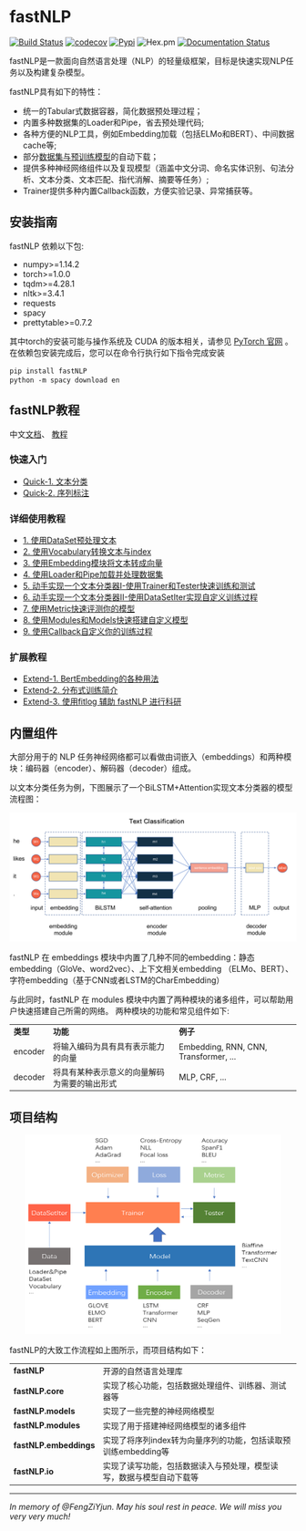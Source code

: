 # fastNLP

[![Build Status](https://travis-ci.org/fastnlp/fastNLP.svg?branch=master)](https://travis-ci.org/fastnlp/fastNLP)
[![codecov](https://codecov.io/gh/fastnlp/fastNLP/branch/master/graph/badge.svg)](https://codecov.io/gh/fastnlp/fastNLP)
[![Pypi](https://img.shields.io/pypi/v/fastNLP.svg)](https://pypi.org/project/fastNLP)
![Hex.pm](https://img.shields.io/hexpm/l/plug.svg)
[![Documentation Status](https://readthedocs.org/projects/fastnlp/badge/?version=latest)](http://fastnlp.readthedocs.io/?badge=latest)

fastNLP是一款面向自然语言处理（NLP）的轻量级框架，目标是快速实现NLP任务以及构建复杂模型。

fastNLP具有如下的特性：

- 统一的Tabular式数据容器，简化数据预处理过程；
- 内置多种数据集的Loader和Pipe，省去预处理代码;
- 各种方便的NLP工具，例如Embedding加载（包括ELMo和BERT）、中间数据cache等;
- 部分[数据集与预训练模型](https://docs.qq.com/sheet/DVnpkTnF6VW9UeXdh?c=A1A0A0)的自动下载；
- 提供多种神经网络组件以及复现模型（涵盖中文分词、命名实体识别、句法分析、文本分类、文本匹配、指代消解、摘要等任务）;
- Trainer提供多种内置Callback函数，方便实验记录、异常捕获等。

## 安装指南

fastNLP 依赖以下包:

+ numpy>=1.14.2
+ torch>=1.0.0
+ tqdm>=4.28.1
+ nltk>=3.4.1
+ requests
+ spacy
+ prettytable>=0.7.2

其中torch的安装可能与操作系统及 CUDA 的版本相关，请参见 [PyTorch 官网](https://pytorch.org/) 。 
在依赖包安装完成后，您可以在命令行执行如下指令完成安装

```shell
pip install fastNLP
python -m spacy download en
```


## fastNLP教程
中文[文档](http://www.fastnlp.top/docs/fastNLP/)、 [教程](http://www.fastnlp.top/docs/fastNLP/user/quickstart.html)

### 快速入门

- [Quick-1. 文本分类](http://www.fastnlp.top/docs/fastNLP/tutorials/%E6%96%87%E6%9C%AC%E5%88%86%E7%B1%BB.html)
- [Quick-2. 序列标注](http://www.fastnlp.top/docs/fastNLP/tutorials/%E5%BA%8F%E5%88%97%E6%A0%87%E6%B3%A8.html)

### 详细使用教程

- [1. 使用DataSet预处理文本](http://www.fastnlp.top/docs/fastNLP/tutorials/tutorial_1_data_preprocess.html)
- [2. 使用Vocabulary转换文本与index](http://www.fastnlp.top/docs/fastNLP/tutorials/tutorial_2_vocabulary.html)
- [3. 使用Embedding模块将文本转成向量](http://www.fastnlp.top/docs/fastNLP/tutorials/tutorial_3_embedding.html)
- [4. 使用Loader和Pipe加载并处理数据集](http://www.fastnlp.top/docs/fastNLP/tutorials/tutorial_4_load_dataset.html)
- [5. 动手实现一个文本分类器I-使用Trainer和Tester快速训练和测试](http://www.fastnlp.top/docs/fastNLP/tutorials/tutorial_5_loss_optimizer.html)
- [6. 动手实现一个文本分类器II-使用DataSetIter实现自定义训练过程](http://www.fastnlp.top/docs/fastNLP/tutorials/tutorial_6_datasetiter.html)
- [7. 使用Metric快速评测你的模型](http://www.fastnlp.top/docs/fastNLP/tutorials/tutorial_7_metrics.html)
- [8. 使用Modules和Models快速搭建自定义模型](http://www.fastnlp.top/docs/fastNLP/tutorials/tutorial_8_modules_models.html)
- [9. 使用Callback自定义你的训练过程](http://www.fastnlp.top/docs/fastNLP/tutorials/tutorial_9_callback.html)

### 扩展教程

- [Extend-1. BertEmbedding的各种用法](http://www.fastnlp.top/docs/fastNLP/tutorials/extend_1_bert_embedding.html)
- [Extend-2. 分布式训练简介](http://www.fastnlp.top/docs/fastNLP/tutorials/extend_2_dist.html)
- [Extend-3. 使用fitlog 辅助 fastNLP 进行科研](http://www.fastnlp.top/docs/fastNLP/tutorials/extend_3_fitlog.html)


## 内置组件

大部分用于的 NLP 任务神经网络都可以看做由词嵌入（embeddings）和两种模块：编码器（encoder）、解码器（decoder）组成。

以文本分类任务为例，下图展示了一个BiLSTM+Attention实现文本分类器的模型流程图：


![](./docs/source/figures/text_classification.png)

fastNLP 在 embeddings 模块中内置了几种不同的embedding：静态embedding（GloVe、word2vec）、上下文相关embedding
（ELMo、BERT）、字符embedding（基于CNN或者LSTM的CharEmbedding）

与此同时，fastNLP 在 modules 模块中内置了两种模块的诸多组件，可以帮助用户快速搭建自己所需的网络。 两种模块的功能和常见组件如下:

<table>
<tr>
    <td><b> 类型 </b></td>
    <td><b> 功能 </b></td>
    <td><b> 例子 </b></td>
</tr>
<tr>
    <td> encoder </td>
    <td> 将输入编码为具有具有表示能力的向量 </td>
    <td> Embedding, RNN, CNN, Transformer, ...
</tr>
<tr>
    <td> decoder </td>
    <td> 将具有某种表示意义的向量解码为需要的输出形式 </td>
    <td> MLP, CRF, ... </td>
</tr>
</table>


## 项目结构

<div align=center><img width="450" height="350" src="./docs/source/figures/workflow.png"/></div>



fastNLP的大致工作流程如上图所示，而项目结构如下：

<table>
<tr>
    <td><b> fastNLP </b></td>
    <td> 开源的自然语言处理库 </td>
</tr>
<tr>
    <td><b> fastNLP.core </b></td>
    <td> 实现了核心功能，包括数据处理组件、训练器、测试器等 </td>
</tr>
<tr>
    <td><b> fastNLP.models </b></td>
    <td> 实现了一些完整的神经网络模型 </td>
</tr>
<tr>
    <td><b> fastNLP.modules </b></td>
    <td> 实现了用于搭建神经网络模型的诸多组件 </td>
</tr>
<tr>
    <td><b> fastNLP.embeddings </b></td>
    <td> 实现了将序列index转为向量序列的功能，包括读取预训练embedding等 </td>
</tr>
<tr>
    <td><b> fastNLP.io </b></td>
    <td> 实现了读写功能，包括数据读入与预处理，模型读写，数据与模型自动下载等 </td>
</tr>
</table>

<hr>

*In memory of @FengZiYjun.  May his soul rest in peace. We will miss you very very much!*
